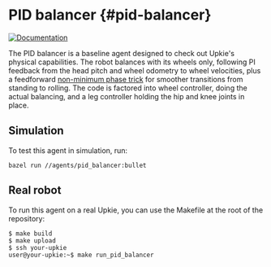 # PID balancer {#pid-balancer}

[![Documentation](https://img.shields.io/badge/docs-online-brightgreen?logo=read-the-docs&style=flat)](https://upkie.github.io/upkie/namespacepid__balancer.html)

The PID balancer is a baseline agent designed to check out Upkie's physical capabilities. The robot balances with its wheels only, following PI feedback from the head pitch and wheel odometry to wheel velocities, plus a feedforward [non-minimum phase trick](https://github.com/upkie/upkie/blob/662d76180e03a855e8810d60eeb5b229c95b68fb/agents/wheel_balancer/wheel_balancer.py#L378-L400) for smoother transitions from standing to rolling. The code is factored into wheel controller, doing the actual balancing, and a leg controller holding the hip and knee joints in place.

## Simulation

To test this agent in simulation, run:

```console
bazel run //agents/pid_balancer:bullet
```

## Real robot

To run this agent on a real Upkie, you can use the Makefile at the root of the repository:

```console
$ make build
$ make upload
$ ssh your-upkie
user@your-upkie:~$ make run_pid_balancer
```
